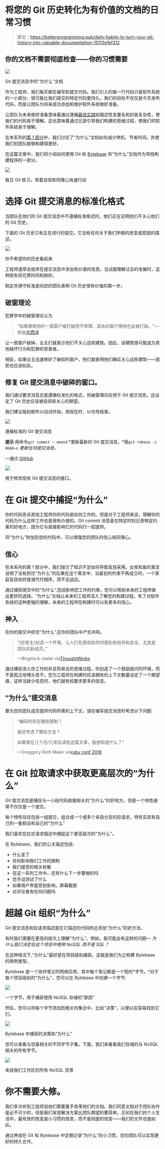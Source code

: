 # 将您的 Git 历史转化为有价值的文档的日常习惯

> 原文：<https://betterprogramming.pub/daily-habits-to-turn-your-git-history-into-valuable-documentation-15113e1bf312>

## 你的文档不需要彻底检查——你的习惯需要

![](img/4018d74ca736fb77677882518e315990.png)

Git 提交消息中的“为什么”文档

作为工程师，我们每天都在编写和提交代码。我们引入的每一行代码只是软件系统的一小部分，很可能比我们提交的特定代码更持久。我们的目标不仅仅是今天发布代码，而是让团队为将来成功添加和维护软件系统做好准备。

让团队为未来做好准备意味着通过遵循[最佳实践](https://dev.to/collinstommy/your-code-should-tell-a-story-tips-for-writing-code-for-others-to-read-6gi)如描述性变量名和封装复杂性，使我们的代码易于理解。这也意味着通过记录引导我们构建的思维过程，使我们的软件系统易于理解。

在本系列的[第 1 部分](https://medium.com/better-programming/the-importance-of-why-docs-c8ffba0ea520)中，我们讨论了“为什么”文档如何减少停机、节省时间，并使我们的团队能够构建得更好。

在这篇文章中，我们将介绍如何使用 Git 和 [Bytebase](https://medium.com/better-programming/the-importance-of-why-docs-c8ffba0ea520) 将“为什么”文档作为常规构建程序的一部分。

![](img/aebe7e5f718f20aeb73ede50d3ac38d8.png)

每日 Git 练习，带着自信和同理心快速行动

# 选择 Git 提交消息的标准化格式

当团队在他们的 Git 提交消息中不遵循标准格式时，他们正在证明他们不关心他们的 Git 历史。

下面的 Git 历史只有正在进行的提交。它没有任何关于我们所做的改变或原因的描述。

![](img/7c1a8a2864f619495b2a61606dc99cf0.png)

你不希望你的历史看起来

工程师通常会放弃在提交消息中添加有价值的信息。当试图理解过去的发展时，这种损失将花费时间和挫折。

制定并遵守标准是向您的团队表明 Git 历史很有价值的第一步。

## 破窗理论

犯罪学中的破窗理论认为

> "如果建筑物的一扇窗户被打破而不修理，其余的窗户很快也会被打破。"—经由[大西洋](https://www.theatlantic.com/magazine/archive/1982/03/broken-windows/304465/)

让一扇窗户破掉，业主们就表示他们不关心这栋建筑。因此，该建筑很可能成为其他破坏行为和犯罪的受害者。

相反，如果业主迅速修好了破损的窗户，他们就表明他们确实关心这栋建筑——居民也应该如此。

## 修复 Git 提交消息中破碎的窗口。

我们通过要求消息总是遵循标准化的格式，将破窗理论应用于 Git 提交消息。这设定了 Git 历史应该被投资和关心的期望。

我们建议每封邮件以动词开始，用现在时，以句号结束。

![](img/95794d5ca49faa126cc495a1dc289d27.png)

遵循标准的 Git 提交消息

**提示**:用命令`git commit — amend` *更新最新的 Git 提交消息。*用`git rebase -i HEAD~n` *更新任何提交消息。*

—通过 [GitHub](https://help.github.com/en/github/committing-changes-to-your-project/changing-a-commit-message)

![](img/b3ec64952165019d1c673eb02b6948df.png)

用于修改现有 Git 提交消息的接口。

# 在 Git 提交中捕捉“为什么”

你的代码告诉其他工程师你的代码是如何工作的。但是对于工程师来说，理解你的代码为什么这样工作也是很有价值的。Git commit 消息是在特定时刻记录特定约束的好地方，因为它与直接影响它的代码行一起提供。

将“为什么”附加到您的代码中，可以增强您的团队的信心和同理心。

## 信心

在本系列的第 1 部分中，我们探讨了知识不足如何导致盲目采用。女孩和鱼的寓言说明了没有抓住“为什么”的后果在这个寓言中，当最初的约束不再成立时，一个家庭盲目地将食谱代代相传，而不去适应。

通过捕获提交中的“为什么”,包括影响您工作的约束，您可以帮助未来的工程师做出更好的选择。“为什么”文档让未来的工程师深入了解您的构建过程。有了对软件系统的这种更强的理解，未来的工程师在构建时可以有更多的信心。

## 神入

在你的提交中抓住“为什么”,在你的团队中产生共鸣。

> “[好医生]创造一个环境，让人们在更改软件时感到有指导和安全，尤其是团队的新成员。”
> 
> —Birgitta b ckeler via[ThoughtWorks](https://www.thoughtworks.com/insights/blog/four-goals-agile-documentation-part-two)

通过捕捉进入你工作的非显而易见的思维过程，你创造了一个鼓励提问的环境，而不是孤立地埋头苦干。您为工程师在构建时应该拥有的上下文数量设定了一个期望值，这样当缺少信息时，他们就有权要求更多的信息。

## “为什么”提交消息

要为您的团队成员提供代码所需的上下文，请在编写提交消息时考虑以下问题:

> “编码时存在哪些限制？
> 
> 我还考虑了哪些方法？
> 
> 如果我在几个月/几年后读到这篇文章，我想知道什么？"
> 
> —Greggory Roth Meier via[ruby conf 2018](https://confreaks.tv/videos/rubyconf2018-documentation-tradeoffs-and-why-good-commits-matter)

# 在 Git 拉取请求中获取更高层次的“为什么”

Git 提交消息是捕捉与一小段代码直接相关的“为什么”的好地方。但是一个特性通常不仅仅是一个提交。

每个特性往往包括一组提交，组合成一个或多个来自分支的拉请求。特性实现有自己的一套假设和自己的“为什么”

我们喜欢在拉式请求描述中捕捉这个更高层次的“为什么”。

在 Bytebase，我们的公关描述包括:

*   什么变了
*   任何影响我们工作的限制
*   我们接受的相关权衡
*   在这一系列工作中，还有什么下一步要做的吗
*   您手动测试了什么
*   如果用户界面受到影响，屏幕截图
*   对评论者有任何问题吗

# 超越 Git 组织“为什么”

Git 提交消息和拉请求描述是在它描述的代码附近添加“为什么”的好方法。

有时我们需要在更高的层次上理解“为什么”。例如，我可能会有这样的问题— *为什么我们决定在这个项目中使用 NoSQL 而不是 SQL？*

在这种情况下,“为什么”最好是在项目级别捕获。这就是我们为之构建 Bytebase 的用例类型。

Bytebase 是一个协作笔记的网络应用，其中每个笔记都是一个短的*字节。*对于每个项目级别的“为什么”，您可以在 Bytebase 中创建一个字节:

![](img/01c22466058e73c118aab285e6ba46d9.png)

一个字节，用于捕获使用 NoSQL 存储的“原因”

然后，您可以将每个字节添加到相关的集合中，比如“决策”，以便以后容易找到它们。

![](img/57e5e8b15bc4307027d42c182ca3bf79.png)

Bytebase 中捕获的决策和“为什么”

您可以查看与您最相关的不同字节子集。下面，我们来看看我们存储的与 NoSQL 相关的所有字节。

![](img/e54afdeb92a2171a97a6c3fcfe055ddc.png)

来自我们工作区的所有 NoSQL 背景

# 你不需要大修。

我们多次听到工程师说他们需要着手改革他们的文档。我们同意文档对于团队协作是必不可少的，但是我们发现解决方案比团队期望的要简单。正如在我们的个人生活中，最有效的改变是小习惯的改变，而不是彻底的改变——我们的文件也是如此。

通过养成在 Git 和 Bytebase 中定期记录“为什么”的小习惯，您的团队可以实现更好的持久合作。